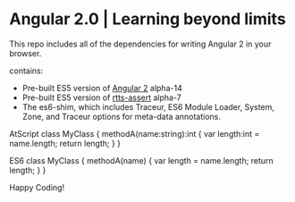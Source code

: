 # Angular 2.0 | Learning beyond limits

This repo includes all of the dependencies for writing Angular 2 in your browser.

contains:
 - Pre-built ES5 version of [Angular 2](https://www.npmjs.com/package/angular2) alpha-14
 - Pre-built ES5 version of [rtts-assert](https://www.npmjs.com/package/rtts-assert) alpha-7
 - The es6-shim, which includes Traceur, ES6 Module Loader, System, Zone, and Traceur options for meta-data annotations.

AtScript
class MyClass {
  methodA(name:string):int {
    var length:int = name.length;
    return length;
  }
}

ES6
class MyClass {
  methodA(name) {
    var length = name.length;
    return length;
  }
}

Happy Coding!
